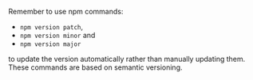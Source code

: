 Remember to use npm commands:

- `npm version patch`,
- `npm version minor` and
- `npm version major`

to update the version automatically rather than manually updating them. These commands are based on semantic versioning.

